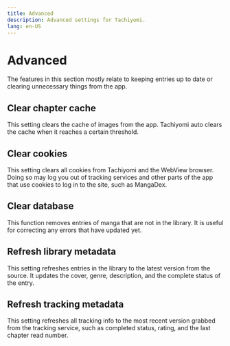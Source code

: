 ```yaml
---
title: Advanced
description: Advanced settings for Tachiyomi.
lang: en-US
---
```


# Advanced
The features in this section mostly relate to keeping entries up to date or clearing unnecessary things from the app.

## Clear chapter cache
This setting clears the cache of images from the app. Tachiyomi auto clears the cache when it reaches a certain threshold.

## Clear cookies
This setting clears all cookies from Tachiyomi and the WebView browser. Doing so may log you out of tracking services and other parts of the app that use cookies to log in to the site, such as MangaDex.

## Clear database
This function removes entries of manga that are not in the library. It is useful for correcting any errors that have updated yet.

## Refresh library metadata
This setting refreshes entries in the library to the latest version from the source. It updates the cover, genre, description, and the complete status of the entry.

## Refresh tracking metadata
This setting refreshes all tracking info to the most recent version grabbed from the tracking service, such as completed status, rating, and the last chapter read number.
